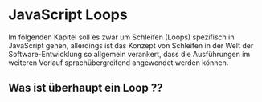 # JavaScript Loops

Im folgenden Kapitel soll es zwar um Schleifen (Loops) spezifisch in JavaScript gehen, allerdings ist das Konzept von Schleifen in der Welt der Software-Entwicklung so allgemein verankert,
dass die Ausführungen im weiteren Verlauf sprachübergreifend angewendet werden können.

## Was ist überhaupt ein Loop ??

